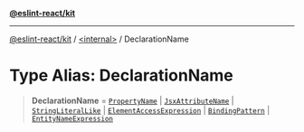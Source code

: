 [**@eslint-react/kit**](../../README.md)

***

[@eslint-react/kit](../../README.md) / [\<internal\>](../README.md) / DeclarationName

# Type Alias: DeclarationName

> **DeclarationName** = [`PropertyName`](PropertyName.md) \| [`JsxAttributeName`](JsxAttributeName.md) \| [`StringLiteralLike`](StringLiteralLike.md) \| [`ElementAccessExpression`](../interfaces/ElementAccessExpression.md) \| [`BindingPattern`](BindingPattern-1.md) \| [`EntityNameExpression`](EntityNameExpression.md)
